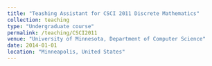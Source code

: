 ```yaml
---
title: "Teashing Assistant for CSCI 2011 Discrete Mathematics"
collection: teaching
type: "Undergraduate course"
permalink: /teaching/CSCI2011
venue: "University of Minnesota, Department of Computer Science"
date: 2014-01-01
location: "Minneapolis, United States"
---
```


